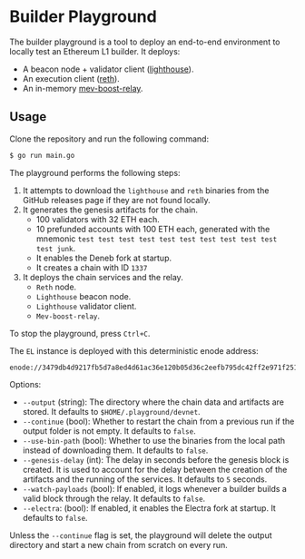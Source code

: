 # Builder Playground

The builder playground is a tool to deploy an end-to-end environment to locally test an Ethereum L1 builder. It deploys:

- A beacon node + validator client ([lighthouse](https://github.com/sigp/lighthouse)).
- An execution client ([reth](https://github.com/paradigmxyz/reth)).
- An in-memory [mev-boost-relay](https://github.com/flashbots/mev-boost-relay).

## Usage

Clone the repository and run the following command:

```bash
$ go run main.go
```

The playground performs the following steps:

1. It attempts to download the `lighthouse` and `reth` binaries from the GitHub releases page if they are not found locally.
2. It generates the genesis artifacts for the chain.
   - 100 validators with 32 ETH each.
   - 10 prefunded accounts with 100 ETH each, generated with the mnemonic `test test test test test test test test test test test junk`.
   - It enables the Deneb fork at startup.
   - It creates a chain with ID `1337`
3. It deploys the chain services and the relay.
   - `Reth` node.
   - `Lighthouse` beacon node.
   - `Lighthouse` validator client.
   - `Mev-boost-relay`.

To stop the playground, press `Ctrl+C`.

The `EL` instance is deployed with this deterministic enode address:

```
enode://3479db4d9217fb5d7a8ed4d61ac36e120b05d36c2eefb795dc42ff2e971f251a2315f5649ea1833271e020b9adc98d5db9973c7ed92d6b2f1f2223088c3d852f@127.0.0.1:8545
```

Options:

- `--output` (string): The directory where the chain data and artifacts are stored. It defaults to `$HOME/.playground/devnet`.
- `--continue` (bool): Whether to restart the chain from a previous run if the output folder is not empty. It defaults to `false`.
- `--use-bin-path` (bool): Whether to use the binaries from the local path instead of downloading them. It defaults to `false`.
- `--genesis-delay` (int): The delay in seconds before the genesis block is created. It is used to account for the delay between the creation of the artifacts and the running of the services. It defaults to `5` seconds.
- `--watch-payloads` (bool): If enabled, it logs whenever a builder builds a valid block through the relay. It defaults to `false`.
- `--electra`: (bool): If enabled, it enables the Electra fork at startup. It defaults to `false`.

Unless the `--continue` flag is set, the playground will delete the output directory and start a new chain from scratch on every run.
